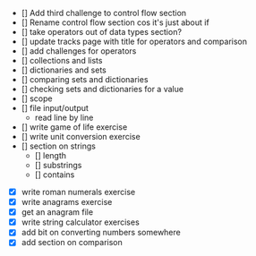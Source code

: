 - [] Add third challenge to control flow section
- [] Rename control flow section cos it's just about if
- [] take operators out of data types section?
- [] update tracks page with title for operators and comparison
- [] add challenges for operators
- [] collections and lists
- [] dictionaries and sets
- [] comparing sets and dictionaries
- [] checking sets and dictionaries for a value
- [] scope
- [] file input/output
  - read line by line
- [] write game of life exercise
- [] write unit conversion exercise
- [] section on strings
  - [] length
  - [] substrings
  - [] contains

- [x] write roman numerals exercise
- [x] write anagrams exercise
- [x] get an anagram file
- [x] write string calculator exercises
- [x] add bit on converting numbers somewhere
- [x] add section on comparison
